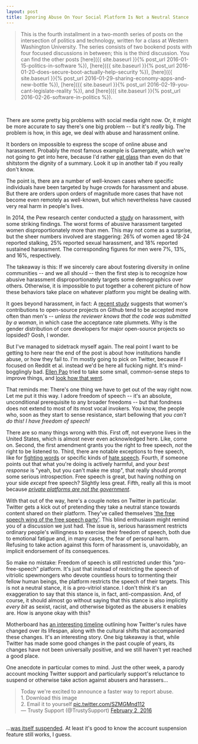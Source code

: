 ```yaml
---
layout: post
title: Ignoring Abuse On Your Social Platform Is Not a Neutral Stance
---
```


> This is the fourth installment in a two-month series of posts on the intersection of politics and technology, written for a class at Western Washington University. The series consists of two bookend posts with four focused discussions in between; this is the third discussion. You can find the other posts [here]({{ site.baseurl }}{% post_url 2016-01-15-politics-in-software %}), [here]({{ site.baseurl }}{% post_url 2016-01-20-does-secure-boot-actually-help-security %}), [here]({{ site.baseurl }}{% post_url 2016-01-29-sharing-economy-apps-and-new-bottle %}), [here]({{ site.baseurl }}{% post_url 2016-02-19-you-cant-legislate-reality %}), and [here]({{ site.baseurl }}{% post_url 2016-02-26-software-in-politics %}).

<br/>

There are some pretty big problems with social media right now. Or, it might be more accurate to say there's one big problem -- but it's _really_ big. The problem is how, in this age, we deal with abuse and harassment online.

It borders on impossible to express the scope of online abuse and harassment. Probably the most famous example is Gamergate, which we're not going to get into here, because I'd rather [eat glass](https://en.wikipedia.org/wiki/I_Can_Eat_Glass) than even do that shitstorm the dignity of a summary. Look it up in another tab if you really don't know.

The point is, there are a number of well-known cases where specific individuals have been targeted by huge crowds for harassment and abuse. But there are orders upon orders of magnitude more cases that have not become even remotely as well-known, but which nevertheless have caused very real harm in people's lives.

In 2014, the Pew research center conducted a [study](http://www.pewinternet.org/2014/10/22/online-harassment/) on harassment, with some striking findings. The worst forms of abusive harassment targeted women disproportionately more than men. This may not come as a surprise, but the sheer numbers involved are staggering: 26% of women aged 18-24 reported stalking, 25% reported sexual harassment, and 18% reported sustained harassment. The corresponding figures for men were 7%, 13%, and 16%, respectively.

The takeaway is this: If we sincerely care about fostering diversity in online communities -- and we all should -- then the first step is to recognize how abusive harassment disproportionately targets some demographics over others. Otherwise, it is impossible to put together a coherent picture of how these behaviors take place on whatever platform you might be dealing with.

It goes beyond harassment, in fact: A [recent study](http://www.bbc.com/news/technology-35559439) suggests that women's contributions to open-source projects on Github tend to be accepted more often than men's -- _unless the reviewer knows that the code was submitted by a woman_, in which case the acceptance rate plummets. Why is the gender distribution of core developers for major open-source projects so lopsided? Gosh, I wonder.

But I've managed to sidetrack myself again. The real point I want to be getting to here near the end of the post is about how institutions handle abuse, or how they fail to. I'm mostly going to pick on Twitter, because if I focused on Reddit et al. instead we'd be here all fucking night. It's mind-bogglingly bad. [Ellen Pao](https://en.wikipedia.org/wiki/Ellen_Pao) tried to take some small, common-sense steps to improve things, and [look how that went](https://en.wikipedia.org/wiki/Ellen_Pao#Exit_from_Reddit).

That reminds me: There's one thing we have to get out of the way right now. Let me put it this way. I adore freedom of speech -- it's an absolute, unconditional prerequisite to any broader freedoms -- but that fondness does not extend to most of its most vocal invokers. You know, the people who, soon as they start to sense resistance, start bellowing that _you can't do this! I have freedom of speech!_

There are so many things wrong with this. First off, not everyone lives in the United States, which is almost never even acknowledged here. Like, come on. Second, the first amendment grants you the right to free speech, _not_ the right to be listened to. Third, there are notable exceptions to free speech, like for [fighting words](https://en.wikipedia.org/wiki/Fighting_words#United_States) or specific kinds of [hate speech](https://en.wikipedia.org/wiki/Hate_speech#United_States). Fourth, if someone points out that what you're doing is actively harmful, and your _best response_ is "yeah, but you can't make me stop", that really should prompt some serious introspection. Free speech is great, but having nothing on your side _except_ free speech? Slightly less great. Fifth, really all this is moot because [_private platforms are not the government_](https://www.eff.org/deeplinks/2018/12/eff-us-supreme-court-rule-carefully-case-about-private-operators-state-actors-and).

With that out of the way, here's a couple notes on Twitter in particular. Twitter gets a kick out of pretending they take a neutral stance towards content shared on their platform. They've called themselves ['the free speech wing of the free speech party'](http://www.theguardian.com/media/2012/mar/22/twitter-tony-wang-free-speech). This blind enthusiasm might remind you of a discussion we just had. The issue is, serious harassment restricts ordinary people's willingness to exercise their freedom of speech, both due to emotional fatigue and, in many cases, the fear of personal harm. Refusing to take action against this form of harassment is, unavoidably, an implicit endorsement of its consequences.

So make no mistake: Freedom of speech is still restricted under this "pro-free-speech" platform. It's just that instead of restricting the speech of vitriolic spewmongers who devote countless hours to tormenting their fellow human beings, the platform restricts the speech of their targets. This is not a neutral stance, it is a pro-vitriol stance. I don't think it's an exaggeration to say that this stance is, in fact, anti-compassion. And, of course, it should almost go without saying that this stance is also implicitly _every bit_ as sexist, racist, and otherwise bigoted as the abusers it enables are. How is anyone okay with this?

Motherboard has [an interesting timeline](https://motherboard.vice.com/read/the-history-of-twitters-rules) outlining how Twitter's rules have changed over its lifespan, along with the cultural shifts that accompanied these changes. It's an interesting story. One big takeaway is that, while Twitter has made some good changes in the past couple of years, its changes have not been universally positive, and we still haven't yet reached a good place.

One anecdote in particular comes to mind. Just the other week, a parody account mocking Twitter support and particularly support's reluctance to suspend or otherwise take action against abusers and harassers...

<blockquote class="twitter-tweet" data-lang="en"><div dir="ltr" lang="en">Today we're excited to announce a faster way to report abuse.<br />
1. Download this image<br />
2. Email it to yourself <a href="https://t.co/SZMGMnd112">pic.twitter.com/SZMGMnd112</a></div>— Trusty Support (@TrustySupport) <a href="https://twitter.com/TrustySupport/status/694659584498257921">February 2, 2016</a></blockquote><script async="" charset="utf-8" src="//platform.twitter.com/widgets.js"></script> <br />
...<a href="https://motherboard.vice.com/read/parody-account-mocks-twitter-for-not-suspending-harassers-gets-suspended?utm_source=mbtwitter">was itself suspended</a>. At least it's good to know the account suspension feature still works, I guess.
